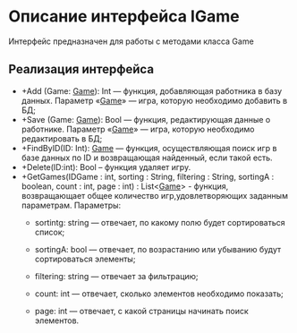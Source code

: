 # Описание интерфейса IGame
Интерфейс предназначен для работы с методами класса Game

## Реализация интерфейса
* +Add (Game: [Game](https://github.com/Tyukhaev/BTP/blob/master/docs/Game.md "объект класса Game")): Int — функция, добавляющая работника в базу данных. Параметр «[Game](https://github.com/Tyukhaev/BTP/blob/master/docs/Game.md "объект класса Game")» — игра, 
которую необходимо добавить в БД;
* +Save (Game: [Game](https://github.com/Tyukhaev/BTP/blob/master/docs/Game.md "объект класса Game")): Bool — функция, редактирующая данные о работнике. Параметр «[Game](https://github.com/Tyukhaev/BTP/blob/master/docs/Game.md "объект класса Game")» — 
игра, которую необходимо редактировать в БД;
* +FindByID(ID: Int): [Game](https://github.com/Tyukhaev/BTP/blob/master/docs/Game.md "объект класса Game")  — функция, осуществляющая поиск игр в базе данных по ID и возвращающая найденный, если такой есть. 
* +Delete(ID:int): Bool – функция удаляет игру.
* +GetGames(IDGame : int, sorting : String, filtering : String, sortingA : boolean, count : int, page : int) : List<[Game](https://github.com/Tyukhaev/BTP/blob/master/docs/Game.md "объект класса Game")> - функция, возвращающает общее количество игр,удовлетворяющих заданным параметрам.
Параметры:
	* sortintg: string — отвечает, по какому полю будет сортироваться список;
  
	* sortingA: bool — отвечает, по возрастанию или убыванию будут сортироваться элементы;
  
	* filtering: string — отвечает за фильтрацию;
  
	* count: int — отвечает, сколько элементов необходимо показать;
  
	* page: int — отвечает, с какой страницы начинать поиск элементов.
	

